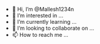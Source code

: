 - 👋 Hi, I’m @Mallesh1234n
- 👀 I’m interested in ...
- 🌱 I’m currently learning ...
- 💞️ I’m looking to collaborate on ...
- 📫 How to reach me ...

<!---
Mallesh1234n/Mallesh1234n is a ✨ special ✨ repository because its `README.md` (this file) appears on your GitHub profile.
You can click the Preview link to take a look at your changes.
--->
